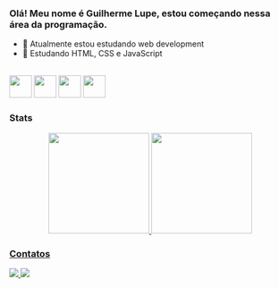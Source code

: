 ### Olá! Meu nome é Guilherme Lupe, estou começando nessa área da programação.

- 🔭 Atualmente estou estudando web development
- 🌱 Estudando HTML, CSS e JavaScript

<br>
<div>
  <img src="https://cdn.jsdelivr.net/gh/devicons/devicon/icons/javascript/javascript-original.svg" width= "40"/>
  <img src="https://cdn.jsdelivr.net/gh/devicons/devicon/icons/html5/html5-original.svg" width= "40"/>
  <img src="https://cdn.jsdelivr.net/gh/devicons/devicon/icons/css3/css3-original.svg" width= "40"/>
  <img src="https://cdn.jsdelivr.net/gh/devicons/devicon/icons/photoshop/photoshop-line.svg" width= "40"/>
</div>

### Stats

<div align="center">
  <a href="https://github.com/Gui1127">
  <img height="180em" src="https://github-readme-stats.vercel.app/api?username=Gui1127&show_icons=true&theme=nord&include_all_commits=true&count_private=true"/>
  <img height="180em" src="https://github-readme-stats.vercel.app/api/top-langs/?username=Gui1127&layout=compact&langs_count=7&theme=nord"/>
</div>

### Contatos

<div>
  <a href="https://www.linkedin.com/in/guilherme-lupe-jorge/" target="_blank">
    <img src="https://img.shields.io/badge/LinkedIn-0077B5?style=for-the-badge&logo=linkedin&logoColor=white" />
  </a>
  <a href="mailto:guilupe1127@gmail.com" target="_blank">
    <img src="https://img.shields.io/badge/Gmail-D14836?style=for-the-badge&logo=gmail&logoColor=white" />
  </a> 
</div>  
